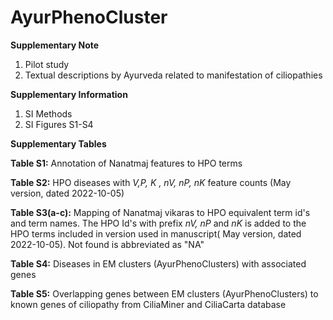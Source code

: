 # AyurPhenoCluster

**Supplementary Note**

1. Pilot study
2. Textual descriptions by Ayurveda related to manifestation of ciliopathies


**Supplementary Information**
 
  1. SI Methods
  2. SI Figures S1-S4
     

**Supplementary Tables**

**Table S1:** Annotation of Nanatmaj features to HPO terms

**Table S2:** HPO diseases with _V,P, K , nV, nP, nK_ feature counts (May version, dated 2022-10-05)

**Table S3(a-c):** Mapping of Nanatmaj vikaras to HPO equivalent term id's and term names. The HPO Id's with prefix _nV, nP_ and _nK_ is added to the HPO terms included in version used in manuscript( May version, dated 2022-10-05). Not found is abbreviated as "NA" 

**Table S4:** Diseases in EM clusters (AyurPhenoClusters) with associated genes

**Table S5:** Overlapping genes between EM clusters (AyurPhenoClusters) to known genes of ciliopathy from CiliaMiner and CiliaCarta database
